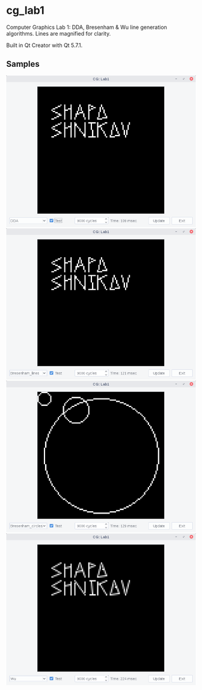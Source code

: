 # cg_lab1
Computer Graphics Lab 1: DDA, Bresenham & Wu line generation algorithms. Lines are magnified for clarity.

Built in Qt Creator with Qt 5.7.1.

## Samples
![DDA](/samples/_dda.png)
![Bresenham line](/samples/_bresenham_line.png)
![Bresenham circle](/samples/_bresenham_circle.png)
![Wu](/samples/_wu.png)
